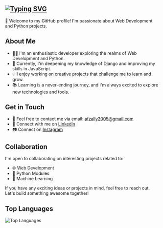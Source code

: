 ## [![Typing SVG](https://readme-typing-svg.demolab.com?font=Fira+Code&weight=500&size=30&pause=1000&color=F7F7F7&width=435&lines=Hello%2C+I'm+Afzal)](https://git.io/typing-svg)

👋 Welcome to my GitHub profile! I'm passionate about Web Development and Python projects.

## About Me

- 👨‍💻 I'm an enthusiastic developer exploring the realms of Web Development and Python.
- 🌱 Currently, I'm deepening my knowledge of Django and improving my skills in JavaScript.
- 💡 I enjoy working on creative projects that challenge me to learn and grow.
- 📚 Learning is a never-ending journey, and I'm always excited to explore new technologies and tools.

## Get in Touch

- 📧 Feel free to contact me via email: afzally2005@gmail.com
- 💼 Connect with me on [LinkedIn](https://www.linkedin.com/in/afzalllllly/)
- 📷 Connect on [Instagram](https://www.instagram.com/afzalllllllll.ly/)


## Collaboration

I'm open to collaborating on interesting projects related to:

- 🌐 Web Development
- 🐍 Python Modules
- 🤖 Machine Learning

If you have any exciting ideas or projects in mind, feel free to reach out. Let's build something awesome together!

## Top Languages

![Top Languages](https://github-readme-stats.vercel.app/api/top-langs?username=Afzal4984&theme=dark&hide_border=false&include_all_commits=true&count_private=true&layout=compact)
